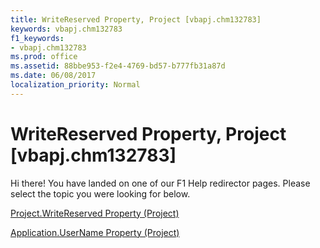 ```yaml
---
title: WriteReserved Property, Project [vbapj.chm132783]
keywords: vbapj.chm132783
f1_keywords:
- vbapj.chm132783
ms.prod: office
ms.assetid: 88bbe953-f2e4-4769-bd57-b777fb31a87d
ms.date: 06/08/2017
localization_priority: Normal
---
```



# WriteReserved Property, Project [vbapj.chm132783]

Hi there! You have landed on one of our F1 Help redirector pages. Please select the topic you were looking for below.

[Project.WriteReserved Property (Project)](http://msdn.microsoft.com/library/0899e9ec-f7ce-5be8-400a-183172b5d4b5%28Office.15%29.aspx)

[Application.UserName Property (Project)](http://msdn.microsoft.com/library/c501ef16-f4c8-3c08-69b8-3e9756db8336%28Office.15%29.aspx)


